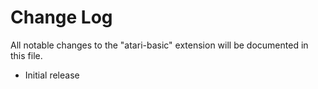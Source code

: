 # Change Log

All notable changes to the "atari-basic" extension will be documented in this file.

- Initial release